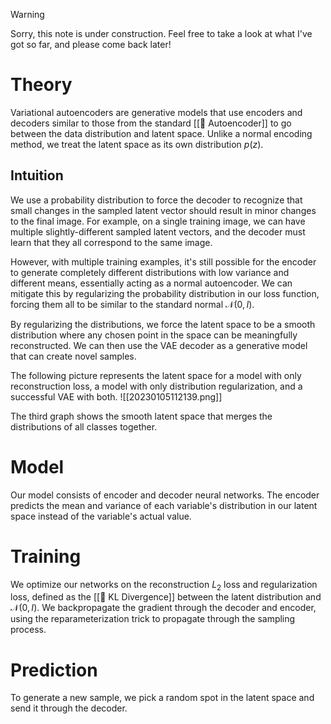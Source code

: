 > [!warning]
> Sorry, this note is under construction. Feel free to take a look at what I've got so far, and please come back later!

# Theory
Variational autoencoders are generative models that use encoders and decoders similar to those from the standard [[🧬 Autoencoder]] to go between the data distribution and latent space. Unlike a normal encoding method, we treat the latent space as its own distribution $p(z)$.

## Intuition
We use a probability distribution to force the decoder to recognize that small changes in the sampled latent vector should result in minor changes to the final image. For example, on a single training image, we can have multiple slightly-different sampled latent vectors, and the decoder must learn that they all correspond to the same image.

However, with multiple training examples, it's still possible for the encoder to generate completely different distributions with low variance and different means, essentially acting as a normal autoencoder. We can mitigate this by regularizing the probability distribution in our loss function, forcing them all to be similar to the standard normal $\mathcal{N}(0, I)$.

By regularizing the distributions, we force the latent space to be a smooth distribution where any chosen point in the space can be meaningfully reconstructed. We can then use the VAE decoder as a generative model that can create novel samples.

The following picture represents the latent space for a model with only reconstruction loss, a model with only distribution regularization, and a successful VAE with both.
![[20230105112139.png]]

The third graph shows the smooth latent space that merges the distributions of all classes together. 

# Model
Our model consists of encoder and decoder neural networks. The encoder predicts the mean and variance of each variable's distribution in our latent space instead of the variable's actual value.

# Training
We optimize our networks on the reconstruction $L_2$ loss and regularization loss, defined as the [[📏 KL Divergence]] between the latent distribution and $\mathcal{N}(0, I$). We backpropagate the gradient through the decoder and encoder, using the reparameterization trick to propagate through the sampling process.

# Prediction
To generate a new sample, we pick a random spot in the latent space and send it through the decoder.